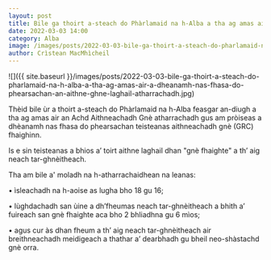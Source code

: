 ```yaml
---
layout: post
title: Bile ga thoirt a-steach do Phàrlamaid na h-Alba a tha ag amas air a dhèanamh nas fhasa do phearsachan an aithne ghnè laghail atharrachadh
date: 2022-03-03 14:00
category: Alba
image: /images/posts/2022-03-03-bile-ga-thoirt-a-steach-do-pharlamaid-na-h-alba-a-tha-ag-amas-air-a-dheanamh-nas-fhasa-do-phearsachan-an-aithne-ghne-laghail-atharrachadh.jpg
author: Crìstean MacMhìcheil
---
```


![]({{ site.baseurl }}/images/posts/2022-03-03-bile-ga-thoirt-a-steach-do-pharlamaid-na-h-alba-a-tha-ag-amas-air-a-dheanamh-nas-fhasa-do-phearsachan-an-aithne-ghne-laghail-atharrachadh.jpg)

Thèid bile ùr a thoirt a-steach do Phàrlamaid na h-Alba feasgar an-diugh a tha ag amas air an Achd Aithneachadh Gnè atharrachadh gus am pròiseas a dhèanamh nas fhasa do phearsachan teisteanas aithneachadh gnè (GRC) fhaighinn.

Is e sin teisteanas a bhios a’ toirt aithne laghail dhan "gnè fhaighte" a th’ aig neach tar-ghnèitheach.

Tha am bile a' moladh na h-atharrachaidhean na leanas:

• ìsleachadh na h-aoise as lugha bho 18 gu 16;

•  lùghdachadh san ùine a dh’fheumas neach tar-ghnèitheach a bhith a’ fuireach san gnè fhaighte aca bho 2 bhliadhna gu 6 mìos;

•  agus cur às dhan fheum a th’ aig neach tar-ghnèitheach air breithneachadh meidigeach a thathar a’ dearbhadh gu bheil neo-shàstachd gnè orra.